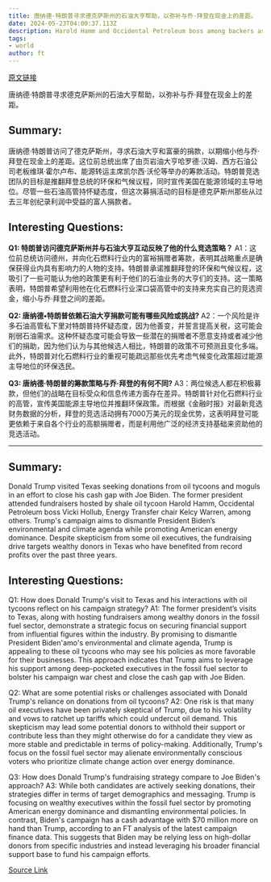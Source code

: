 ```yaml
---
title: 唐纳德·特朗普寻求德克萨斯州的石油大亨帮助，以弥补与乔·拜登在现金上的差距。
date: 2024-05-23T04:00:37.113Z
description: Harold Hamm and Occidental Petroleum boss among backers as ex-president vows to scrap Democrat’s climate agenda
tags: 
- world
author: ft
---
```


[原文链接](https://ft.com/content/c89bbfc4-80db-4f3f-8d63-3aeb46ae91a9)

唐纳德·特朗普寻求德克萨斯州的石油大亨帮助，以弥补与乔·拜登在现金上的差距。

## Summary:
唐纳德·特朗普访问了德克萨斯州，寻求石油大亨和富豪的捐款，以期缩小他与乔·拜登在现金上的差距。这位前总统出席了由页岩油大亨哈罗德·汉姆、西方石油公司老板维琪·霍尔卢布、能源转运主席凯尔西·沃伦等举办的筹款活动。特朗普竞选团队的目标是推翻拜登总统的环保和气候议程，同时宣传美国在能源领域的主导地位。尽管一些石油高管持怀疑态度，但这次募捐活动的目标是德克萨斯州那些从过去三年创纪录利润中受益的富人捐款者。

## Interesting Questions:
**Q1: 特朗普访问德克萨斯州并与石油大亨互动反映了他的什么竞选策略？**
A1：这位前总统访问德州，并向化石燃料行业内的富裕捐赠者筹款，表明其战略重点是确保获得业内具有影响力的人物的支持。特朗普承诺推翻拜登的环保和气候议程，这吸引了一些可能认为他的政策更有利于他们的石油业务的大亨们的支持。这一策略表明，特朗普希望利用他在化石燃料行业深口袋高管中的支持来充实自己的竞选资金，缩小与乔·拜登之间的差距。

**Q2: 唐纳德•特朗普依赖石油大亨捐款可能有哪些风险或挑战?**
A2：一个风险是许多石油高管私下里对特朗普持怀疑态度，因为他善变，并誓言提高关税，这可能会削弱石油需求。这种怀疑态度可能会导致一些潜在的捐赠者不愿意支持或者减少他们的捐助，因为他们认为与其他候选人相比，特朗普的政策不可预测且变化多端。此外，特朗普对化石燃料行业的重视可能疏远那些优先考虑气候变化政策超过能源主导地位的环保选民。

**Q3: 唐纳德·特朗普的筹款策略与乔·拜登的有何不同?**
A3：两位候选人都在积极募款，但他们的战略在目标受众和信息传递方面存在差异。特朗普针对化石燃料行业的高管，宣传美国能源主导地位并推翻环保政策。而根据《金融时报》对最新竞选财务数据的分析，拜登的竞选活动拥有7000万美元的现金优势，这表明拜登可能更依赖于来自各个行业的高额捐赠者，而是利用他广泛的经济支持基础来资助他的竞选活动。

---

## Summary:
Donald Trump visited Texas seeking donations from oil tycoons and moguls in an effort to close his cash gap with Joe Biden. The former president attended fundraisers hosted by shale oil tycoon Harold Hamm, Occidental Petroleum boss Vicki Hollub, Energy Transfer chair Kelcy Warren, among others. Trump's campaign aims to dismantle President Biden’s environmental and climate agenda while promoting American energy dominance. Despite skepticism from some oil executives, the fundraising drive targets wealthy donors in Texas who have benefited from record profits over the past three years.

## Interesting Questions:
Q1: How does Donald Trump's visit to Texas and his interactions with oil tycoons reflect on his campaign strategy?
A1: The former president’s visits to Texas, along with hosting fundraisers among wealthy donors in the fossil fuel sector, demonstrate a strategic focus on securing financial support from influential figures within the industry. By promising to dismantle President Biden'amo's environmental and climate agenda, Trump is appealing to these oil tycoons who may see his policies as more favorable for their businesses. This approach indicates that Trump aims to leverage his support among deep-pocketed executives in the fossil fuel sector to bolster his campaign war chest and close the cash gap with Joe Biden.

Q2: What are some potential risks or challenges associated with Donald Trump's reliance on donations from oil tycoons?
A2: One risk is that many oil executives have been privately skeptical of Trump, due to his volatility and vows to ratchet up tariffs which could undercut oil demand. This skepticism may lead some potential donors to withhold their support or contribute less than they might otherwise do for a candidate they view as more stable and predictable in terms of policy-making. Additionally, Trump's focus on the fossil fuel sector may alienate environmentally conscious voters who prioritize climate change action over energy dominance.

Q3: How does Donald Trump's fundraising strategy compare to Joe Biden's approach?
A3: While both candidates are actively seeking donations, their strategies differ in terms of target demographics and messaging. Trump is focusing on wealthy executives within the fossil fuel sector by promoting American energy dominance and dismantling environmental policies. In contrast, Biden's campaign has a cash advantage with $70 million more on hand than Trump, according to an FT analysis of the latest campaign finance data. This suggests that Biden may be relying less on high-dollar donors from specific industries and instead leveraging his broader financial support base to fund his campaign efforts.

[Source Link](https://ft.com/content/c89bbfc4-80db-4f3f-8d63-3aeb46ae91a9)

